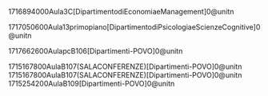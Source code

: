 1716894000Aula3C[DipartimentodiEconomiaeManagement]0@unitn

1717050600Aula13primopiano[DipartimentodiPsicologiaeScienzeCognitive]0@unitn

1717662600AulapcB106[Dipartimenti-POVO]0@unitn



1715167800AulaB107(SALACONFERENZE)[Dipartimenti-POVO]0@unitn
1715167800AulaB107(SALACONFERENZE)[Dipartimenti-POVO]0@unitn
1715254200AulaB109[Dipartimenti-POVO]0@unitn